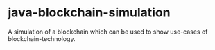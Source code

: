 # java-blockchain-simulation
A simulation of a blockchain which can be used to show use-cases of blockchain-technology.
